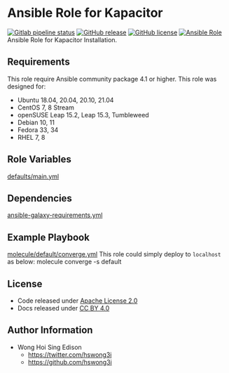 # Ansible Role for Kapacitor

[![Gitlab pipeline status](https://img.shields.io/gitlab/pipeline/alvistack/ansible-role-kapacitor/master)](https://gitlab.com/alvistack/ansible-role-kapacitor/-/pipelines)
[![GitHub release](https://img.shields.io/github/release/alvistack/ansible-role-kapacitor.svg)](https://github.com/alvistack/ansible-role-kapacitor/releases)
[![GitHub license](https://img.shields.io/github/license/alvistack/ansible-role-kapacitor.svg)](https://github.com/alvistack/ansible-role-kapacitor/blob/master/LICENSE)
[![Ansible Role](https://img.shields.io/badge/galaxy-alvistack.kapacitor-blue.svg)](https://galaxy.ansible.com/alvistack/kapacitor)
Ansible Role for Kapacitor Installation.

## Requirements

This role require Ansible community package 4.1 or higher.
This role was designed for:

  - Ubuntu 18.04, 20.04, 20.10, 21.04
  - CentOS 7, 8 Stream
  - openSUSE Leap 15.2, Leap 15.3, Tumbleweed
  - Debian 10, 11
  - Fedora 33, 34
  - RHEL 7, 8

## Role Variables

[defaults/main.yml](defaults/main.yml)

## Dependencies

[ansible-galaxy-requirements.yml](ansible-galaxy-requirements.yml)

## Example Playbook

[molecule/default/converge.yml](molecule/default/converge.yml)
This role could simply deploy to `localhost` as below:
molecule converge -s default

## License

  - Code released under [Apache License 2.0](LICENSE)
  - Docs released under [CC BY 4.0](http://creativecommons.org/licenses/by/4.0/)

## Author Information

  - Wong Hoi Sing Edison
      - <https://twitter.com/hswong3i>
      - <https://github.com/hswong3i>

